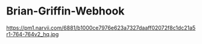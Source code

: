 # Brian-Griffin-Webhook
https://pm1.narvii.com/6881/b1000ce7976e623a7327daaff02072f8c1dc21a5r1-764-764v2_hq.jpg
